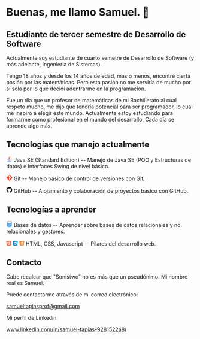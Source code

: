 # Buenas, me llamo Samuel. 👋

## Estudiante de tercer semestre de Desarrollo de Software

Actualmente soy estudiante de cuarto semetre de Desarrollo de Software (y más adelante, Ingenieria de Sistemas).

Tengo 18 años y desde los 14 años de edad, más o menos, encontré cierta pasión por las matemáticas. Pero esta pasión no me serviría de mucho por sí sola por lo que decidí adentrarme en la programación.

Fue un día que un profesor de matemáticas de mi Bachillerato al cual respeto mucho, me dijo que tendría potencial para ser programador, lo cual me inspiró a elegir este mundo.
Actualmente estoy estudiando para formarme como profesional en el mundo del desarrollo. Cada día se aprende algo más.

##

## Tecnologías que manejo actualmente

![JAVA SE](https://github.com/Sonistwo/Sonistwo/blob/main/Recursos/java.png) Java SE (Standard Edition) -- Manejo de Java SE (POO y Estructuras de datos) e interfaces Swing de nivel básico.

![GIT](https://github.com/Sonistwo/Sonistwo/blob/main/Recursos/git.png) Git -- Manejo básico de control de versiones con Git.

![GITHUB](https://github.com/Sonistwo/Sonistwo/blob/main/Recursos/github.png) GitHub -- Alojamiento y colaboración de proyectos básico con GitHub.


##

## Tecnologías a aprender

![DB](https://github.com/Sonistwo/Sonistwo/blob/main/Recursos/bd.png) Bases de datos -- Aprender sobre bases de datos relacionales y no relacionales y gestores.

![HTML, CSS, JS](https://github.com/Sonistwo/Sonistwo/blob/main/Recursos/html%20css%20js.png) HTML, CSS, Javascript -- Pilares del desarrollo web.


##

## Contacto

Cabe recalcar que "Sonistwo" no es más que un pseudónimo. Mi nombre real es Samuel.

Puede contactarme através de mi correo electrónico:

samueltapiasprof@gmail.com

Mi perfil de Linkedin:

www.linkedin.com/in/samuel-tapias-9281522a8/
